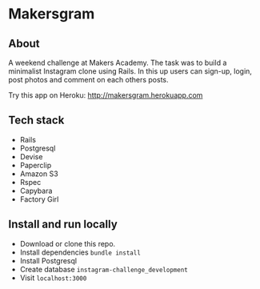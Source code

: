 Makersgram
===================


## About

A weekend challenge at Makers Academy. The task was to build a minimalist Instagram clone using Rails. In this up users can sign-up, login, post photos and comment on each others posts.

Try this app on Heroku: http://makersgram.herokuapp.com


## Tech stack

* Rails
* Postgresql
* Devise
* Paperclip
* Amazon S3
* Rspec
* Capybara
* Factory Girl


## Install and run locally

* Download or clone this repo.
* Install dependencies `bundle install`
* Install Postgresql
* Create database `instagram-challenge_development`
* Visit `localhost:3000`
